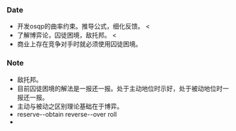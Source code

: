 ### Date
- 开发osqp的曲率约束。推导公式，细化反馈。 <
- 了解博弈论，囚徒困境，敌托邦。 <
- 商业上存在竞争对手时就必须使用囚徒困境。 

### Note
- 敌托邦。
- 目前囚徒困境的解法是一报还一报。处于主动地位时示好，处于被动地位时一报还一报。
- 主动与被动之区别理论基础在于博弈。
- reserve--obtain reverse--over roll
- 